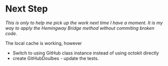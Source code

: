 # Next Step

_This is only to help me pick up the work next time I have a moment._
_It is my way to apply the Hemingway Bridge method without commiting broken code._

The local cache is working, however

- Switch to using GitHub class instance instead of using octokit directly
- create GitHubDoulbes - update the tests.
